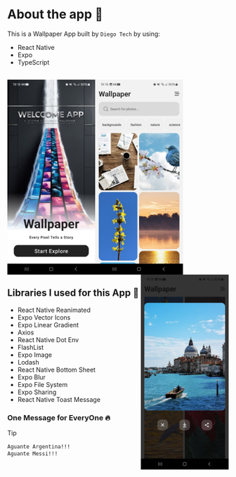 # About the app 📱

This is a Wallpaper App built by `Diego Tech` by using:

- React Native
- Expo
- TypeScript

<br />

<img src="./assets/images/welcome-readme.jpg" width="200px" height="444px" align="left" alt="Welcome screen wallpaper app">
<img src="./assets/images/home-readme.jpg" width="200px" height="444px" align="center" alt="Home screen wallpaper app">
<img src="./assets/images/modal-readme.jpg" width="200px" height="444px" align="right" alt="Modal screen wallpaper app">

## Libraries I used for this App 🚀

- React Native Reanimated
- Expo Vector Icons
- Expo Linear Gradient
- Axios
- React Native Dot Env
- FlashList
- Expo Image
- Lodash
- React Native Bottom Sheet
- Expo Blur
- Expo File System
- Expo Sharing
- React Native Toast Message

### One Message for EveryOne 🔥

> [!TIP]
> ```shell
> Aguante Argentina!!!
> Aguante Messi!!!
> ```